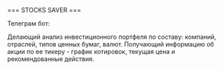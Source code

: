 === STOCKS SAVER ===

Телеграм бот:

Делающий анализ инвестиционного портфеля по составу: компаний, отраслей, типов ценных бумаг, валют.
Получающий информацию об акции по ее тикеру - график котировок, текущая цена и рекомендованные действия.

